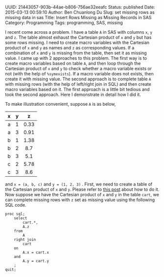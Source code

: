 UUID: 21443057-903b-44ae-b806-756ae32eeafc
Status: published
Date: 2015-03-13 00:59:10
Author: Ben Chuanlong Du
Slug: set missing rows as missing data in sas
Title: Insert Rows Missing as Missing Records in SAS
Category: Programming
Tags: programming, SAS, missing

I recent come across a problem.
I have a table `A` in SAS with columns `x`, `y` and `z`.
The table almost exhaust the Cartesian product of `x` and `y` but has some rows missing.
I need to create macro variables with the Cartesian product of `x` and `y` as names 
and `z` as corresponding values.
If a combination of `x` and `y` is missing from the table, 
then set it as missing value.
I came up with 2 approaches to this problem.
The first way is to create macro variables based on table `A`,
and then loop through the Cartesian product of `x` and `y` 
to check whether a macro variable exists or not (with the help of `%symexists`).
If a macro variable does not exists,
then create it with missing value.
The second approach is to complete table `A` with missing rows (with the help of left/right join in SQL)
and then create macro variables based on it.
The first approach is a little bit tedious
and took the second approach. 
Here I demonstrate in detail how I did it.

To make illustration convenient,
suppose `A` is as below,

|x|y|z|
|:-:|:-:|:-:|
|a|1|0.33|
|a|3|0.91|
|b|1|1.38|
|b|2|8.7|
|b|3|5.1|
|c|2|5.78|
|c|3|8.6|

and 
`x = (a, b, c)` 
and 
`y = (1, 2, 3)`
.
First, 
we need to create a table of the Cartesian product of `x` and `y`.
Please refer to [this post]() about how to do it. 
Now suppose we have the Cartesian product of `x` and `y` in the table `cart`,
we can complete missing rows with `z` set as missing value using the following SQL code.

    proc sql;
        select
            cart.*,
            A.z
        from 
            A
        right join
            cart
        on
            A.x = cart.x
        and 
            A.y = cart.y
        ;
    quit;
